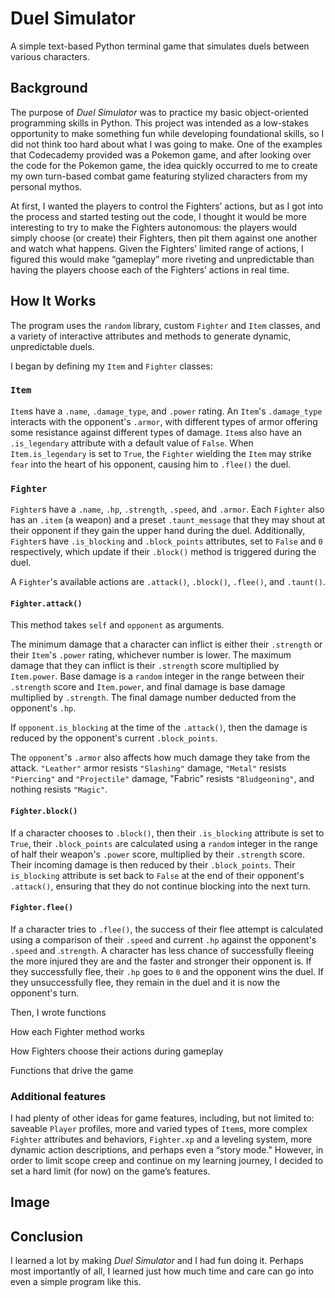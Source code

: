 # Duel Simulator
A simple text-based Python terminal game that simulates duels between various characters.

## Background
The purpose of _Duel Simulator_ was to practice my basic object-oriented programming skills in Python. This project was intended as a low-stakes opportunity to make something fun while developing foundational skills, so I did not think too hard about what I was going to make. One of the examples that Codecademy provided was a Pokemon game, and after looking over the code for the Pokemon game, the idea quickly occurred to me to create my own turn-based combat game featuring stylized characters from my personal mythos.

At first, I wanted the players to control the Fighters’ actions, but as I got into the process and started testing out the code, I thought it would be more interesting to try to make the Fighters autonomous: the players would simply choose (or create) their Fighters, then pit them against one another and watch what happens. Given the Fighters’ limited range of actions, I figured this would make “gameplay” more riveting and unpredictable than having the players choose each of the Fighters’ actions in real time.

## How It Works
The program uses the ``random`` library, custom ``Fighter`` and ``Item`` classes, and a variety of interactive attributes and methods to generate dynamic, unpredictable duels.

I began by defining my ``Item`` and ``Fighter`` classes: 

### ``Item``
``Item``s have a ``.name``, ``.damage_type``, and ``.power`` rating. An ``Item``'s ``.damage_type`` interacts with the opponent's ``.armor``, with different types of armor offering some resistance against different types of damage. ``Item``s also have an ``.is_legendary`` attribute with a default value of ``False``. When ``Item.is_legendary`` is set to ``True``, the ``Fighter`` wielding the ``Item`` may strike ``fear`` into the heart of his opponent, causing him to ``.flee()`` the duel.

### ``Fighter``
``Fighter``s have a ``.name``, ``.hp``, ``.strength``, ``.speed``, and ``.armor``. Each ``Fighter`` also has an ``.item`` (a weapon) and a preset ``.taunt_message`` that they may shout at their opponent if they gain the upper hand during the duel. Additionally, ``Fighter``s have ``.is_blocking`` and ``.block_points`` attributes, set to ``False`` and ``0`` respectively, which update if their ``.block()`` method is triggered during the duel.

A ``Fighter``'s available actions are ``.attack()``, ``.block()``, ``.flee()``, and ``.taunt()``.

#### ``Fighter.attack()``
This method takes ``self`` and ``opponent`` as arguments. 

The minimum damage that a character can inflict is either their ``.strength`` or their ``Item``'s ``.power`` rating, whichever number is lower. The maximum damage that they can inflict is their ``.strength`` score multiplied by ``Item.power``. Base damage is a ``random`` integer in the range between their ``.strength`` score and ``Item.power``, and final damage is base damage multiplied by ``.strength``. The final damage number deducted from the opponent's ``.hp``. 

If ``opponent.is_blocking`` at the time of the ``.attack()``, then the damage is reduced by the opponent's current ``.block_points``.

The ``opponent``'s ``.armor`` also affects how much damage they take from the attack. ``"Leather"`` armor resists ``"Slashing"`` damage, ``"Metal"`` resists `"Piercing"` and `"Projectile"` damage, "Fabric" resists `"Bludgeoning"`, and nothing resists `"Magic"`.

#### `Fighter.block()`
If a character chooses to `.block()`, then their `.is_blocking` attribute is set to `True`, their `.block_points` are calculated using a `random` integer in the range of half their weapon's `.power` score, multiplied by their `.strength` score. Their incoming damage is then reduced by their `.block_points`. Their `is_blocking` attribute is set back to `False` at the end of their opponent's `.attack()`, ensuring that they do not continue blocking into the next turn.

#### `Fighter.flee()`
If a character tries to `.flee()`, the success of their flee attempt is calculated using a comparison of their `.speed` and current `.hp` against the opponent's `.speed` and .`strength`. A character has less chance of successfully fleeing the more injured they are and the faster and stronger their opponent is. If they successfully flee, their `.hp` goes to `0` and the opponent wins the duel. If they unsuccessfully flee, they remain in the duel and it is now the opponent's turn.

Then, I wrote functions 

How each Fighter method works

How Fighters choose their actions during gameplay

Functions that drive the game


### Additional features
I had plenty of other ideas for game features, including, but not limited to: saveable ``Player`` profiles, more and varied types of ``Item``s, more complex ``Fighter`` attributes and behaviors, ``Fighter.xp`` and a leveling system, more dynamic action descriptions, and perhaps even a “story mode." However, in order to limit scope creep and continue on my learning journey, I decided to set a hard limit (for now) on the game’s features.


## Image

## Conclusion
I learned a lot by making _Duel Simulator_ and I had fun doing it. Perhaps most importantly of all, I learned just how much time and care can go into even a simple program like this.
